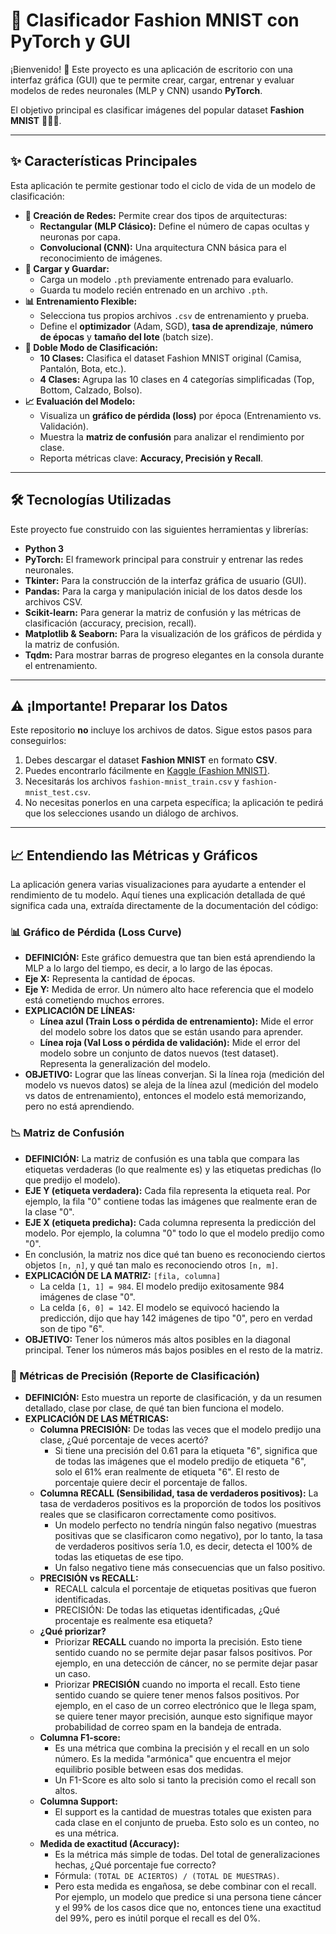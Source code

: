 # 🤖 Clasificador Fashion MNIST con PyTorch y GUI

¡Bienvenido! 👋 Este proyecto es una aplicación de escritorio con una interfaz gráfica (GUI) que te permite crear, cargar, entrenar y evaluar modelos de redes neuronales (MLP y CNN) usando **PyTorch**.

El objetivo principal es clasificar imágenes del popular dataset **Fashion MNIST** 👕👖👟.

---

## ✨ Características Principales

Esta aplicación te permite gestionar todo el ciclo de vida de un modelo de clasificación:

* **🧠 Creación de Redes:** Permite crear dos tipos de arquitecturas:
    * **Rectangular (MLP Clásico):** Define el número de capas ocultas y neuronas por capa.
    * **Convolucional (CNN):** Una arquitectura CNN básica para el reconocimiento de imágenes.
* **💾 Cargar y Guardar:**
    * Carga un modelo `.pth` previamente entrenado para evaluarlo.
    * Guarda tu modelo recién entrenado en un archivo `.pth`.
* **📊 Entrenamiento Flexible:**
    * Selecciona tus propios archivos `.csv` de entrenamiento y prueba.
    * Define el **optimizador** (Adam, SGD), **tasa de aprendizaje**, **número de épocas** y **tamaño del lote** (batch size).
* **🔄 Doble Modo de Clasificación:**
    * **10 Clases:** Clasifica el dataset Fashion MNIST original (Camisa, Pantalón, Bota, etc.).
    * **4 Clases:** Agrupa las 10 clases en 4 categorías simplificadas (Top, Bottom, Calzado, Bolso).
* **📈 Evaluación del Modelo:**
    * Visualiza un **gráfico de pérdida (loss)** por época (Entrenamiento vs. Validación).
    * Muestra la **matriz de confusión** para analizar el rendimiento por clase.
    * Reporta métricas clave: **Accuracy, Precisión y Recall**.

---

## 🛠️ Tecnologías Utilizadas

Este proyecto fue construido con las siguientes herramientas y librerías:

* **Python 3**
* **PyTorch:** El framework principal para construir y entrenar las redes neuronales.
* **Tkinter:** Para la construcción de la interfaz gráfica de usuario (GUI).
* **Pandas:** Para la carga y manipulación inicial de los datos desde los archivos CSV.
* **Scikit-learn:** Para generar la matriz de confusión y las métricas de clasificación (accuracy, precision, recall).
* **Matplotlib & Seaborn:** Para la visualización de los gráficos de pérdida y la matriz de confusión.
* **Tqdm:** Para mostrar barras de progreso elegantes en la consola durante el entrenamiento.

---

## ⚠️ ¡Importante! Preparar los Datos

Este repositorio **no** incluye los archivos de datos. Sigue estos pasos para conseguirlos:

1.  Debes descargar el dataset **Fashion MNIST** en formato **CSV**.
2.  Puedes encontrarlo fácilmente en [Kaggle (Fashion MNIST)](https://www.kaggle.com/datasets/zalando-research/fashionmnist).
3.  Necesitarás los archivos `fashion-mnist_train.csv` y `fashion-mnist_test.csv`.
4.  No necesitas ponerlos en una carpeta específica; la aplicación te pedirá que los selecciones usando un diálogo de archivos.

---

## 📈 Entendiendo las Métricas y Gráficos

La aplicación genera varias visualizaciones para ayudarte a entender el rendimiento de tu modelo. Aquí tienes una explicación detallada de qué significa cada una, extraída directamente de la documentación del código:

### 📊 Gráfico de Pérdida (Loss Curve)

* **DEFINICIÓN:** Este gráfico demuestra que tan bien está aprendiendo la MLP a lo largo del tiempo, es decir, a lo largo de las épocas.
* **Eje X:** Representa la cantidad de épocas.
* **Eje Y:** Medida de error. Un número alto hace referencia que el modelo está cometiendo muchos errores.
* **EXPLICACIÓN DE LÍNEAS:**
    * **Línea azul (Train Loss o pérdida de entrenamiento):** Mide el error del modelo sobre los datos que se están usando para aprender.
    * **Línea roja (Val Loss o pérdida de validación):** Mide el error del modelo sobre un conjunto de datos nuevos (test dataset). Representa la generalización del modelo.
* **OBJETIVO:** Lograr que las líneas converjan. Si la línea roja (medición del modelo vs nuevos datos) se aleja de la línea azul (medición del modelo vs datos de entrenamiento), entonces el modelo está memorizando, pero no está aprendiendo.

### 📉 Matriz de Confusión

* **DEFINICIÓN:** La matriz de confusión es una tabla que compara las etiquetas verdaderas (lo que realmente es) y las etiquetas predichas (lo que predijo el modelo).
* **EJE Y (etiqueta verdadera):** Cada fila representa la etiqueta real. Por ejemplo, la fila "0" contiene todas las imágenes que realmente eran de la clase "0".
* **EJE X (etiqueta predicha):** Cada columna representa la predicción del modelo. Por ejemplo, la columna "0" todo lo que el modelo predijo como "0".
* En conclusión, la matriz nos dice qué tan bueno es reconociendo ciertos objetos `[n, n]`, y qué tan malo es reconociendo otros `[n, m]`.
* **EXPLICACIÓN DE LA MATRIZ:** `[fila, columna]`
    * La celda `[1, 1] = 984`. El modelo predijo exitosamente 984 imágenes de clase "0".
    * La celda `[6, 0] = 142`. El modelo se equivocó haciendo la predicción, dijo que hay 142 imágenes de tipo "0", pero en verdad son de tipo "6".
* **OBJETIVO:** Tener los números más altos posibles en la diagonal principal. Tener los números más bajos posibles en el resto de la matriz.

### 🎯 Métricas de Precisión (Reporte de Clasificación)

* **DEFINICIÓN:** Esto muestra un reporte de clasificación, y da un resumen detallado, clase por clase, de qué tan bien funciona el modelo.
* **EXPLICACIÓN DE LAS MÉTRICAS:**
    * **Columna PRECISIÓN:** De todas las veces que el modelo predijo una clase, ¿Qué porcentaje de veces acertó?
        * Si tiene una precisión del 0.61 para la etiqueta "6", significa que de todas las imágenes que el modelo predijo de etiqueta "6", solo el 61% eran realmente de etiqueta "6". El resto de porcentaje quiere decir el porcentaje de fallos.
    * **Columna RECALL (Sensibilidad, tasa de verdaderos positivos):** La tasa de verdaderos positivos es la proporción de todos los positivos reales que se clasificaron correctamente como positivos.
        * Un modelo perfecto no tendría ningún falso negativo (muestras positivas que se clasificaron como negativo), por lo tanto, la tasa de verdaderos positivos sería 1.0, es decir, detecta el 100% de todas las etiquetas de ese tipo.
        * Un falso negativo tiene más consecuencias que un falso positivo.
    * **PRECISIÓN vs RECALL:**
        * RECALL calcula el porcentaje de etiquetas positivas que fueron identificadas.
        * PRECISIÓN: De todas las etiquetas identificadas, ¿Qué procentaje es realmente esa etiqueta?
    * **¿Qué priorizar?**
        * Priorizar **RECALL** cuando no importa la precisión. Esto tiene sentido cuando no se permite dejar pasar falsos positivos. Por ejemplo, en una detección de cáncer, no se permite dejar pasar un caso.
        * Priorizar **PRECISIÓN** cuando no importa el recall. Esto tiene sentido cuando se quiere tener menos falsos positivos. Por ejemplo, en el caso de un correo electrónico que le llega spam, se quiere tener mayor precisión, aunque esto signifique mayor probabilidad de correo spam en la bandeja de entrada.
    * **Columna F1-score:**
        * Es una métrica que combina la precisión y el recall en un solo número. Es la medida "armónica" que encuentra el mejor equilibrio posible between esas dos medidas.
        * Un F1-Score es alto solo si tanto la precisión como el recall son altos.
    * **Columna Support:**
        * El support es la cantidad de muestras totales que existen para cada clase en el conjunto de prueba. Esto solo es un conteo, no es una métrica.
    * **Medida de exactitud (Accuracy):**
        * Es la métrica más simple de todas. Del total de generalizaciones hechas, ¿Qué porcentaje fue correcto?
        * Fórmula: `(TOTAL DE ACIERTOS) / (TOTAL DE MUESTRAS)`.
        * Pero esta medida es engañosa, se debe combinar con el recall. Por ejemplo, un modelo que predice si una persona tiene cáncer y el 99% de los casos dice que no, entonces tiene una exactitud del 99%, pero es inútil porque el recall es del 0%.